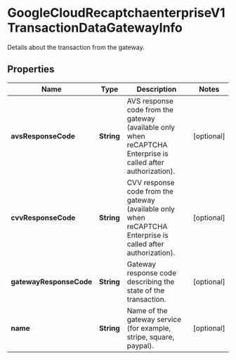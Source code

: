 

# GoogleCloudRecaptchaenterpriseV1TransactionDataGatewayInfo

Details about the transaction from the gateway.

## Properties

| Name | Type | Description | Notes |
|------------ | ------------- | ------------- | -------------|
|**avsResponseCode** | **String** | AVS response code from the gateway (available only when reCAPTCHA Enterprise is called after authorization). |  [optional] |
|**cvvResponseCode** | **String** | CVV response code from the gateway (available only when reCAPTCHA Enterprise is called after authorization). |  [optional] |
|**gatewayResponseCode** | **String** | Gateway response code describing the state of the transaction. |  [optional] |
|**name** | **String** | Name of the gateway service (for example, stripe, square, paypal). |  [optional] |




